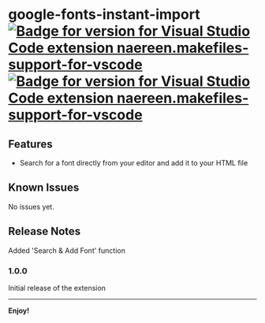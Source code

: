# google-fonts-instant-import [![Badge for version for Visual Studio Code extension naereen.makefiles-support-for-vscode](https://vsmarketplacebadge.apphb.com/version/Edward.google-fonts-instant-import.svg)](https://marketplace.visualstudio.com/items?itemName=Edward.google-fonts-instant-import) [![Badge for version for Visual Studio Code extension naereen.makefiles-support-for-vscode](https://vsmarketplacebadge.apphb.com/downloads/Edward.google-fonts-instant-import.svg)](https://marketplace.visualstudio.com/items?itemName=Edward.google-fonts-instant-import)

## Features

- Search for a font directly from your editor and add it to your HTML file

## Known Issues

No issues yet.

## Release Notes

Added 'Search & Add Font' function

### 1.0.0

Initial release of the extension
<!-- 
### 1.0.1

Fixed issue #.

### 1.1.0

Added features X, Y, and Z. -->

-----------------------------------------------------------------------------------------------------------

**Enjoy!**

